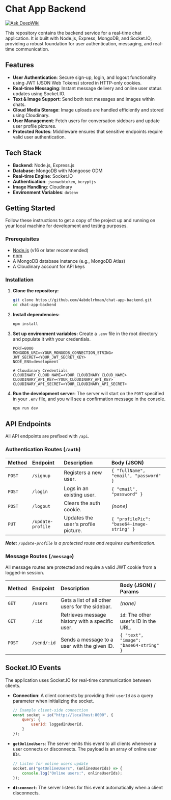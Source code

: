 # Chat App Backend
[![Ask DeepWiki](https://devin.ai/assets/askdeepwiki.png)](https://deepwiki.com/4abdelrhman/chat-app-BackEnd.git)

This repository contains the backend service for a real-time chat application. It is built with Node.js, Express, MongoDB, and Socket.IO, providing a robust foundation for user authentication, messaging, and real-time communication.

## Features

-   **User Authentication**: Secure sign-up, login, and logout functionality using JWT (JSON Web Tokens) stored in HTTP-only cookies.
-   **Real-time Messaging**: Instant message delivery and online user status updates using Socket.IO.
-   **Text & Image Support**: Send both text messages and images within chats.
-   **Cloud Media Storage**: Image uploads are handled efficiently and stored using Cloudinary.
-   **User Management**: Fetch users for conversation sidebars and update user profile pictures.
-   **Protected Routes**: Middleware ensures that sensitive endpoints require valid user authentication.

## Tech Stack

-   **Backend**: Node.js, Express.js
-   **Database**: MongoDB with Mongoose ODM
-   **Real-time Engine**: Socket.IO
-   **Authentication**: `jsonwebtoken`, `bcryptjs`
-   **Image Handling**: Cloudinary
-   **Environment Variables**: `dotenv`

## Getting Started

Follow these instructions to get a copy of the project up and running on your local machine for development and testing purposes.

### Prerequisites

-   [Node.js](https://nodejs.org/) (v16 or later recommended)
-   [npm](https://www.npmjs.com/)
-   A MongoDB database instance (e.g., MongoDB Atlas)
-   A Cloudinary account for API keys

### Installation

1.  **Clone the repository:**
    ```sh
    git clone https://github.com/4abdelrhman/chat-app-backend.git
    cd chat-app-backend
    ```

2.  **Install dependencies:**
    ```sh
    npm install
    ```

3.  **Set up environment variables:**
    Create a `.env` file in the root directory and populate it with your credentials.

    ```env
    PORT=8000
    MONGODB_URI=<YOUR_MONGODB_CONNECTION_STRING>
    JWT_SECRET=<YOUR_JWT_SECRET_KEY>
    NODE_ENV=development

    # Cloudinary Credentials
    CLOUDINARY_CLOUD_NAME=<YOUR_CLOUDINARY_CLOUD_NAME>
    CLOUDINARY_API_KEY=<YOUR_CLOUDINARY_API_KEY>
    CLOUDINARY_API_SECRET=<YOUR_CLOUDINARY_API_SECRET>
    ```

4.  **Run the development server:**
    The server will start on the `PORT` specified in your `.env` file, and you will see a confirmation message in the console.
    ```sh
    npm run dev
    ```

## API Endpoints

All API endpoints are prefixed with `/api`.

### Authentication Routes (`/auth`)

| Method | Endpoint          | Description                        | Body (JSON)                                |
| :----- | :---------------- | :--------------------------------- | :----------------------------------------- |
| `POST` | `/signup`         | Registers a new user.              | `{ "fullName", "email", "password" }`      |
| `POST` | `/login`          | Logs in an existing user.          | `{ "email", "password" }`                  |
| `POST` | `/logout`         | Clears the auth cookie.            | _(none)_                                   |
| `PUT`  | `/update-profile` | Updates the user's profile picture.| `{ "profilePic": "base64-image-string" }`  |

_**Note:** `/update-profile` is a protected route and requires authentication._

### Message Routes (`/message`)

All message routes are protected and require a valid JWT cookie from a logged-in session.

| Method | Endpoint     | Description                                     | Body (JSON) / Params                            |
| :----- | :----------- | :---------------------------------------------- | :---------------------------------------------- |
| `GET`  | `/users`     | Gets a list of all other users for the sidebar. | _(none)_                                        |
| `GET`  | `/:id`       | Retrieves message history with a specific user. | `id`: The other user's ID in the URL.           |
| `POST` | `/send/:id`  | Sends a message to a user with the given ID.    | `{ "text", "image": "base64-string" }`          |

## Socket.IO Events

The application uses Socket.IO for real-time communication between clients.

-   **Connection**: A client connects by providing their `userId` as a query parameter when initializing the socket.
    ```javascript
    // Example client-side connection
    const socket = io("http://localhost:8000", {
        query: {
            userId: loggedInUserId,
        }
    });
    ```
-   **`getOnlineUsers`**: The server emits this event to all clients whenever a user connects or disconnects. The payload is an array of online user IDs.
    ```javascript
    // Listen for online users update
    socket.on("getOnlineUsers", (onlineUserIds) => {
        console.log("Online users:", onlineUserIds);
    });
    ```
-   **`disconnect`**: The server listens for this event automatically when a client disconnects.
